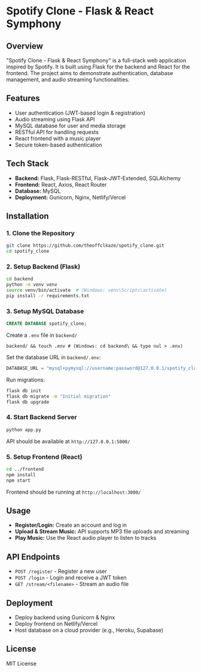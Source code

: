 # **Spotify Clone** - Flask & React Symphony

## Overview
"Spotify Clone - Flask & React Symphony" is a full-stack web application inspired by Spotify. It is built using Flask for the backend and React for the frontend. The project aims to demonstrate authentication, database management, and audio streaming functionalities.

## Features
- User authentication (JWT-based login & registration)
- Audio streaming using Flask API
- MySQL database for user and media storage
- RESTful API for handling requests
- React frontend with a music player
- Secure token-based authentication

## Tech Stack
- **Backend:** Flask, Flask-RESTful, Flask-JWT-Extended, SQLAlchemy
- **Frontend:** React, Axios, React Router
- **Database:** MySQL
- **Deployment:** Gunicorn, Nginx, Netlify/Vercel

## Installation
### 1. Clone the Repository
```bash
git clone https://github.com/theoffclkaze/spotify_clone.git
cd spotify_clone
```

### 2. Setup Backend (Flask)
```bash
cd backend
python -m venv venv
source venv/bin/activate  # (Windows: venv\Scripts\activate)
pip install -r requirements.txt
```

### 3. Setup MySQL Database
```sql
CREATE DATABASE spotify_clone;
```
Create a `.env` file in `backend/`
```cd 
backend/ && touch .env # (Windows: cd backend\ && type nul > .env)
```

Set the database URL in `backend/.env`:
```python
DATABASE_URL = "mysql+pymysql://username:password@127.0.0.1/spotify_clone"
```
Run migrations:
```bash
flask db init
flask db migrate -m "Initial migration"
flask db upgrade
```

### 4. Start Backend Server
```bash
python app.py
```
API should be available at `http://127.0.0.1:5000/`

### 5. Setup Frontend (React)
```bash
cd ../frontend
npm install
npm start
```
Frontend should be running at `http://localhost:3000/`

## Usage
- **Register/Login:** Create an account and log in
- **Upload & Stream Music:** API supports MP3 file uploads and streaming
- **Play Music:** Use the React audio player to listen to tracks

## API Endpoints
- `POST /register` - Register a new user
- `POST /login` - Login and receive a JWT token
- `GET /stream/<filename>` - Stream an audio file

## Deployment
- Deploy backend using Gunicorn & Nginx
- Deploy frontend on Netlify/Vercel
- Host database on a cloud provider (e.g., Heroku, Supabase)

## License
MIT License

